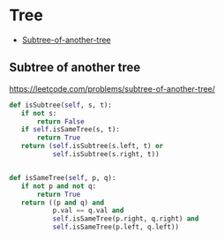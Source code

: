  # Tree

+ [Subtree-of-another-tree](#subtree-of-another-tree)

 ## Subtree of another tree

 https://leetcode.com/problems/subtree-of-another-tree/ 

 ```python
def isSubtree(self, s, t):
    if not s:
        return False
    if self.isSameTree(s, t):
        return True
    return (self.isSubtree(s.left, t) or
            self.isSubtree(s.right, t))


def isSameTree(self, p, q):
    if not p and not q:
        return True
    return ((p and q) and
            p.val == q.val and
            self.isSameTree(p.right, q.right) and
            self.isSameTree(p.left, q.left))

 ```